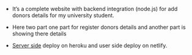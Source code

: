-  It’s a complete website with backend integration (node.js) for add donors details for my 
university student.

-   Here two part one part for register donors details and another part is showing there 
details

-  [Server side](https://github.com/RIKO910/backend) deploy on heroku and user side deploy on netlify.
